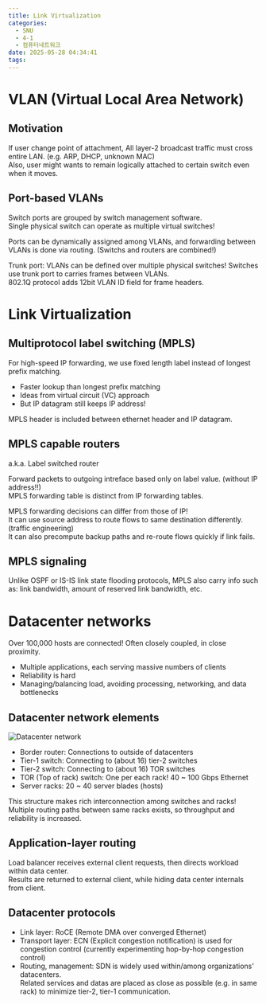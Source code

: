 ```yaml
---
title: Link Virtualization
categories:
  - SNU
  - 4-1
  - 컴퓨터네트워크
date: 2025-05-28 04:34:41
tags:
---
```


# VLAN (Virtual Local Area Network)

## Motivation

If user change point of attachment, All layer-2 broadcast traffic must cross entire LAN. (e.g. ARP, DHCP, unknown MAC)  
Also, user might wants to remain logically attached to certain switch even when it moves.

## Port-based VLANs

Switch ports are grouped by switch management software.  
Single physical switch can operate as multiple virtual switches!

Ports can be dynamically assigned among VLANs, and forwarding between VLANs is done via routing. (Switchs and routers are combined!)

Trunk port: VLANs can be defined over multiple physical switches! Switches use trunk port to carries frames between VLANs.  
802.1Q protocol adds 12bit VLAN ID field for frame headers.

# Link Virtualization

## Multiprotocol label switching (MPLS)

For high-speed IP forwarding, we use fixed length label instead of longest prefix matching.

- Faster lookup than longest prefix matching
- Ideas from virtual circuit (VC) approach
- But IP datagram still keeps IP address!

MPLS header is included between ethernet header and IP datagram.

## MPLS capable routers

a.k.a. Label switched router

Forward packets to outgoing intreface based only on label value. (without IP address!!)  
MPLS forwarding table is distinct from IP forwarding tables.

MPLS forwarding decisions can differ from those of IP!  
It can use source address to route flows to same destination differently. (traffic engineering)  
It can also precompute backup paths and re-route flows quickly if link fails.

## MPLS signaling

Unlike OSPF or IS-IS link state flooding protocols, MPLS also carry info such as: link bandwidth, amount of reserved link bandwidth, etc.

# Datacenter networks

Over 100,000 hosts are connected! Often closely coupled, in close proximity.

- Multiple applications, each serving massive numbers of clients
- Reliability is hard
- Managing/balancing load, avoiding processing, networking, and data bottlenecks

## Datacenter network elements

![Datacenter network](datacenter_networks.png)

- Border router: Connections to outside of datacenters
- Tier-1 switch: Connecting to (about 16) tier-2 switches
- Tier-2 switch: Connecting to (about 16) TOR switches
- TOR (Top of rack) switch: One per each rack! 40 ~ 100 Gbps Ethernet
- Server racks: 20 ~ 40 server blades (hosts)

This structure makes rich interconnection among switches and racks!  
Multiple routing paths between same racks exists, so throughput and reliability is increased.

## Application-layer routing

Load balancer receives external client requests, then directs workload within data center.  
Results are returned to external client, while hiding data center internals from client.

## Datacenter protocols

- Link layer: RoCE (Remote DMA over converged Ethernet)
- Transport layer: ECN (Explicit congestion notification) is used for congestion control (currently experimenting hop-by-hop congestion control)
- Routing, management: SDN is widely used within/among organizations' datacenters.  
  Related services and datas are placed as close as possible (e.g. in same rack) to minimize tier-2, tier-1 communication.
